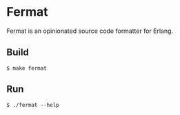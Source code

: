 # Fermat
Fermat is an opinionated source code formatter for Erlang.

## Build
    $ make fermat

## Run
    $ ./fermat --help
